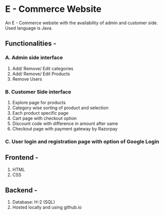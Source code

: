 # E - Commerce Website

An E - Commerce website with the availability of admin and customer side. Used language is Java.

## Functionalities -

### A. Admin side interface

1. Add/ Remove/ Edit categories
2. Add/ Remove/ Edit Products
3. Remove Users

### B. Customer Side interface
  1. Explore page for products
  2. Category wise sorting of product and selection
  3. Each product specific page
  4. Cart page with checkout option
  5. Discount code with difference in amount after same
  6. Checkout page with payment gateway by Razorpay
### C. User login and registration page with option of Google Login

## Frontend -

1. HTML
2. CSS

## Backend -

1. Database: H-2 (SQL)
2. Hosted locally and using github.io
